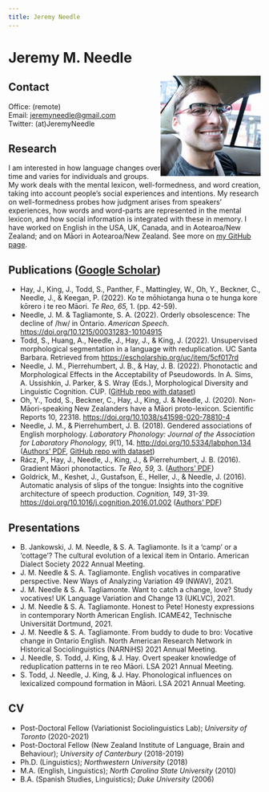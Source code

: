 ```yaml
---
title: Jeremy Needle
---
```

# Jeremy M. Needle
<img src="./jeremy_lo-res.jpeg" style="width: 200px; float: right;" />  
  


## Contact
Office: (remote)  
Email: <jeremyneedle@gmail.com>  
Twitter: (at)JeremyNeedle

## Research
I am interested in how language changes over time and varies for individuals and groups. My work deals with the mental lexicon, well-formedness, and word creation, taking into account people’s social experiences and intentions. My research on well-formedness probes how judgment arises from speakers’ experiences, how words and word-parts are represented in the mental lexicon, and how social information is integrated with these in memory. I have worked on English in the USA, UK, Canada, and in Aotearoa/New Zealand; and on Māori in Aotearoa/New Zealand. See more on [my GitHub page](https://github.com/jeremyneedle).

## Publications ([Google Scholar](https://scholar.google.com/citations?user=n9jbZNsAAAAJ&hl=en))  
* Hay, J., King, J., Todd, S., Panther, F., Mattingley, W., Oh, Y., Beckner, C., Needle, J., & Keegan, P. (2022). Ko te mōhiotanga huna o te hunga kore kōrero i te reo Māori. _Te Reo, 65,_ 1. (pp. 42-59).
* Needle, J. M. & Tagliamonte, S. A. (2022). Orderly obsolescence: The decline of /hw/ in Ontario. _American Speech_. https://doi.org/10.1215/00031283-10104915
* Todd, S., Huang, A., Needle, J., Hay, J., & King, J. (2022). Unsupervised morphological segmentation in a language with reduplication. UC Santa Barbara. Retrieved from https://escholarship.org/uc/item/5cf017rd  
* Needle, J. M., Pierrehumbert, J. B., & Hay, J. B. (2022). Phonotactic and Morphological Effects in the Acceptability of Pseudowords. In A. Sims, A. Ussishkin, J. Parker, & S. Wray (Eds.), Morphological Diversity and Linguistic Cognition. CUP. ([GitHub repo with dataset](https://github.com/jeremyneedle/NeedlePierrehumbertHay_Pseudowords))
* Oh, Y., Todd, S., Beckner, C., Hay, J., King, J. & Needle, J. (2020). Non-Māori-speaking New Zealanders have a Māori proto-lexicon. Scientific Reports 10, 22318. https://doi.org/10.1038/s41598-020-78810-4  
* Needle, J. M., & Pierrehumbert, J. B. (2018). Gendered associations of English morphology. _Laboratory Phonology: Journal of the Association for Laboratory Phonology, 9_(1), 14. http://doi.org/10.5334/labphon.134 ([Authors’ PDF](https://github.com/jeremyneedle/NeedlePierrehumbert2018_Gendered/blob/master/gender_decomp_inline-images.pdf), [GitHub repo with dataset](https://github.com/jeremyneedle/NeedlePierrehumbert2018_Gendered))
* Rácz, P., Hay, J., Needle, J., King, J., & Pierrehumbert, J. B. (2016). Gradient Māori phonotactics. _Te Reo, 59,_ 3. ([Authors’ PDF](http://www.phon.ox.ac.uk/jpierrehumbert/publications/gradient_maori_phonotactics_te_reo.pdf))
* Goldrick, M., Keshet, J., Gustafson, E., Heller, J., & Needle, J. (2016). Automatic analysis of slips of the tongue: Insights into the cognitive architecture of speech production. _Cognition, 149_, 31-39. https://doi.org/10.1016/j.cognition.2016.01.002 ([Authors’ PDF](http://faculty.wcas.northwestern.edu/matt-goldrick/v2/publications/pdfs/autovot.pdf))

## Presentations  
* B. Jankowski, J. M. Needle, & S. A. Tagliamonte. Is it a ‘camp’ or a ‘cottage’? The cultural evolution of a lexical item in Ontario. American Dialect Society 2022 Annual Meeting.  
* J. M. Needle & S. A. Tagliamonte. English vocatives in comparative perspective. New Ways of Analyzing Variation 49 (NWAV), 2021.  
* J. M. Needle & S. A. Tagliamonte. Want to catch a change, love? Study vocatives! UK Language Variation and Change 13 (UKLVC), 2021.  
* J. M. Needle & S. A. Tagliamonte. Honest to Pete! Honesty expressions in contemporary North American English. ICAME42, Technische Universität Dortmund, 2021.  
* J. M. Needle & S. A. Tagliamonte. From buddy to dude to bro: Vocative change in Ontario English. North American Research Network in Historical Sociolinguistics (NARNiHS) 2021 Annual Meeting.  
* J. Needle, S. Todd, J. King, & J. Hay. Overt speaker knowledge of reduplication patterns in te reo Māori. LSA 2021 Annual Meeting.  
* S. Todd, J. Needle, J. King, & J. Hay. Phonological influences on lexicalized compound formation in Māori. LSA 2021 Annual Meeting.  

## CV
* Post-Doctoral Fellow (Variationist Sociolinguistics Lab); _University of Toronto_ (2020-2021)
* Post-Doctoral Fellow (New Zealand Institute of Language, Brain and Behaviour); _University of Canterbury_ (2018-2019)
* Ph.D. (Linguistics); _Northwestern University_ (2018)
* M.A. (English, Linguistics); _North Carolina State University_ (2010)
* B.A. (Spanish Studies, Linguistics); _Duke University_ (2006)
